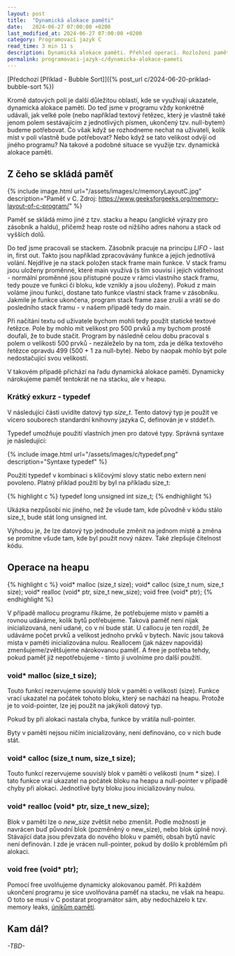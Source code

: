```yaml
---
layout: post
title:  "Dynamická alokace paměti"
date:   2024-06-27 07:00:00 +0200
last_modified_at: 2024-06-27 07:00:00 +0200
category: Programovací jazyk C
read_time: 3 min 11 s
description: Dynamická alokace paměti. Přehled operací. Rozložení paměti.
permalink: programovaci-jazyk-c/dynamicka-alokace-pameti
---
```


[Předchozí [Příklad - Bubble Sort]]({% post_url c/2024-06-20-priklad-bubble-sort %})

Kromě datových polí je další důležitou oblastí, kde se využívají ukazatele, dynamická alokace paměti. Do teď jsme v programu vždy konkrétně udávali, jak velké pole (nebo například textový řetězec, který je vlastně také jenom polem sestávajícím z jednotlivých písmen, ukončený tzv. null-bytem) budeme potřebovat. Co však když se rozhodneme nechat na uživateli, kolik míst v poli vlastně bude potřebovat? Nebo když se tato velikost odvíjí od jiného programu? Na takové a podobné situace se využije tzv. dynamická alokace paměti.

## Z čeho se skládá paměť

{% include image.html url="/assets/images/c/memoryLayoutC.jpg" description="Paměť v C. Zdroj: https://www.geeksforgeeks.org/memory-layout-of-c-program/" %}

Paměť se skládá mimo jiné z tzv. stacku a heapu (anglické výrazy pro zásobník a haldu), přičemž heap roste od nižšího adres nahoru a stack od vyšších dolů.

Do teď jsme pracovali se stackem. Zásobník pracuje na principu *LIFO* - last in, first out. Takto jsou například zpracovávány funkce a jejich jednotlivá volání. Nejdříve je na stack položen stack frame main funkce. V stack framu jsou uloženy proměnné, které main využívá (s tím souvisí i jejich viditelnost - normální proměnné jsou přístupné pouze v rámci vlastního stack framu, tedy pouze ve funkci či bloku, kde vznikly a jsou uloženy). Pokud z main voláme jinou funkci, dostane tato funkce vlastní stack frame v zásobníku. Jakmile je funkce ukončena, program stack frame zase zruší a vrátí se do posledního stack framu - v našem případě tedy do main.

Při načítání textu od uživatele bychom mohli tedy použít statické textové řetězce. Pole by mohlo  mít velikost pro 500 prvků a my bychom prostě doufali, že to bude stačit. Program by následně celou dobu pracoval s polem o velikosti 500 prvků - nezáleželo by na tom, zda je délka textového řetězce opravdu 499 (500 + 1 za null-byte). Nebo by naopak mohlo být pole nedostačující svou velikostí.

V takovém případě přichází na řadu dynamická alokace paměti. Dynamicky nárokujeme paměť tentokrát ne na stacku, ale v heapu.

### Krátký exkurz - typedef

V následující části uvidíte datový typ *size_t*. Tento datový typ je použit ve vícero souborech standardní knihovny jazyka C, definován je v stddef.h.

Typedef umožňuje použití vlastních jmen pro datové typy. Správná syntaxe je následující:

{% include image.html url="/assets/images/c/typedef.png" description="Syntaxe typedef" %}

Použití typedef v kombinaci s klíčovými slovy static nebo extern není povoleno. Platný příklad použití by byl na příkladu size_t:

{% highlight c %}
typedef long unsigned int size_t;
{% endhighlight %}

Ukázka nezpůsobí nic jiného, než že všude tam, kde původně v kódu stálo size_t, bude stát long unsigned int.

Výhodou je, že lze datový typ jednoduše změnit na jednom místě a změna se promítne všude tam, kde byl použit nový název. Také zlepšuje čitelnost kódu.

## Operace na heapu

{% highlight c %}
void* malloc (size_t size);
void* calloc (size_t num, size_t size);
void* realloc (void* ptr, size_t new_size);
void free (void* ptr);
{% endhighlight %}

V případě mallocu programu říkáme, že potřebujeme místo v paměti a rovnou udáváme, kolik bytů potřebujeme. Taková paměť není nijak inicializovaná, není udané, co v ní bude stát. U callocu je ten rozdíl, že udáváme počet prvků a velikost jednoho prvků v bytech. Navíc jsou taková místa v paměti inicializována nulou. Reallocem (jak název napovídá) zmenšujeme/zvětšujeme nárokovanou paměť. A free je potřeba tehdy, pokud paměť již nepotřebujeme - tímto ji uvolníme pro další použití.

### void* malloc (size_t size);

Touto funkcí rezervujeme souvislý blok v paměti o velikosti (size). Funkce vrací ukazatel na počátek tohoto bloku, který se nachází na heapu. Protože je to void-pointer, lze jej použít na jakýkoli datový typ.

Pokud by při alokaci nastala chyba, funkce by vrátila null-pointer.

Byty v paměti nejsou ničím inicializovány, není definováno, co v nich bude stát.

### void* calloc (size_t num, size_t size);

Touto funkcí rezervujeme souvislý blok v paměti o velikosti (num \* size). I tato funkce vraí ukazatel na počátek bloku na heapu a null-pointer v případě chyby při alokaci. Jednotlivé byty bloku jsou inicializovány nulou.

### void* realloc (void* ptr, size_t new_size);

Blok v paměti lze o *new_size* zvětšit nebo zmenšit. Podle možností je navrácen buď původní blok (pozměněný o new_size), nebo blok úplně nový. Stávající data jsou převzata do nového bloku v paměti, obsah bytů navíc není definován. I zde je vrácen null-pointer, pokud by došlo k problémům při alokaci.

### void free (void* ptr);

Pomocí free uvolňujeme dynamicky alokovanou paměť. Při každém ukončení programu je sice uvolňována paměť na stacku, ne však na heapu. O toto se musí v C postarat programátor sám, aby nedocházelo k tzv. memory leaks, [únikům paměti](https://cs.wikipedia.org/wiki/%C3%9Anik_pam%C4%9Bti).

## Kam dál?

*\-TBD\-*